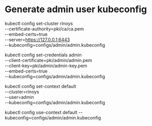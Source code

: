# Generate admin user kubeconfig

kubectl config set-cluster rinoys \
  --certificate-authority=pki/ca/ca.pem \
  --embed-certs=true \
  --server=https://127.0.0.1:6443 \
  --kubeconfig=configs/admin/admin.kubeconfig

kubectl config set-credentials admin \
  --client-certificate=pki/admin/admin.pem \
  --client-key=pki/admin/admin-key.pem \
  --embed-certs=true \
  --kubeconfig=configs/admin/admin.kubeconfig

kubectl config set-context default \
  --cluster=rinoys \
  --user=admin \
  --kubeconfig=configs/admin/admin.kubeconfig
  
kubectl config use-context default --kubeconfig=configs/admin/admin.kubeconfig